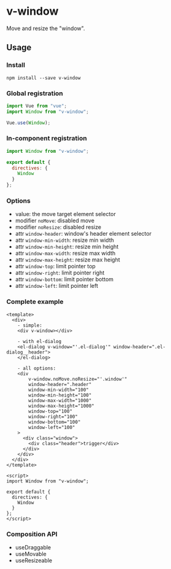 # v-window

Move and resize the "window".

<demo name="base-usage" />

## Usage

### Install

```
npm install --save v-window
```

### Global registration

```js
import Vue from "vue";
import Window from "v-window";

Vue.use(Window);
```

### In-component registration

```js
import Window from "v-window";

export default {
  directives: {
    Window
  }
};
```

### Options

- value: the move target element selector
- modifier `noMove`: disabled move
- modifier `noResize`: disabled resize
- attr `window-header`: window's header element selector
- attr `window-min-width`: resize min width
- attr `window-min-height`: resize min height
- attr `window-max-width`: resize max width
- attr `window-max-height`: resize max height
- attr `window-top`: limit pointer top
- attr `window-right`: limit pointer right
- attr `window-bottom`: limit pointer bottom
- attr `window-left`: limit pointer left

### Complete example

```vue
<template>
  <div>
    - simple:
    <div v-window></div>

    - with el-dialog
    <el-dialog v-window="'.el-dialog'" window-header=".el-dialog__header">
    </el-dialog>

    - all options:
    <div
        v-window.noMove.noResize="'.window'"
        window-header=".header"
        window-min-width="100"
        window-min-height="100"
        window-max-width="1000"
        window-max-height="1000"
        window-top="100"
        window-right="100"
        window-bottom="100"
        window-left="100"
    >
      <div class="window">
        <div class="header">trigger</div>
      </div>
    </div>
  </div>
</template>

<script>
import Window from "v-window";

export default {
  directives: {
    Window
  }
};
</script>
```


### Composition API

- useDraggable
- useMovable
- useResizeable